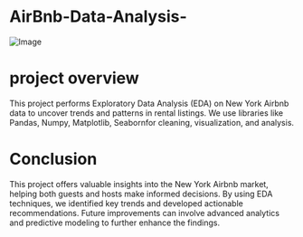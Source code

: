 # AirBnb-Data-Analysis-
![Image](https://github.com/user-attachments/assets/0127ae99-dde3-4898-a951-81358b404ea9)
# project overview
This project performs Exploratory Data Analysis (EDA) on New York Airbnb data to uncover trends and patterns in rental listings. We use libraries like Pandas, Numpy, Matplotlib, Seabornfor cleaning, visualization, and analysis.
# Conclusion
This project offers valuable insights into the New York Airbnb market, helping both guests and hosts make informed decisions. By using EDA techniques, we identified key trends and developed actionable recommendations. Future improvements can involve advanced analytics and predictive modeling to further enhance the findings.
